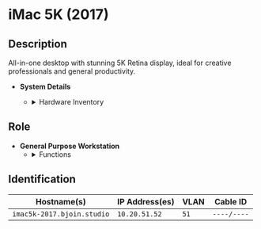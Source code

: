 # iMac 5K (2017)

## Description
All-in-one desktop with stunning 5K Retina display, ideal for creative professionals and general productivity.

- **System Details**
    - <details>
        <summary>Hardware Inventory</summary>

        <details>
        <summary>CPU</summary>

            - Intel Core i5-7500  
            - 4-core @ 3.4GHz (Turbo up to 3.8GHz)

        </details>

        <details>
        <summary>GPU</summary>

            - AMD Radeon Pro 570  
            - 4GB VRAM

        </details>

        <details>
        <summary>Memory</summary>

            - 8GB DDR4 (2400MHz)

        </details>

        <details>
        <summary>Storage</summary>

            - 1TB Fusion Drive

        </details>

        <details>
        <summary>Network Interfaces</summary>

            - Gigabit Ethernet  
            - Wi-Fi 802.11ac  
            - Bluetooth 4.2

        </details>

        <details>
        <summary>Ports</summary>

            - 4× USB-A  
            - 2× Thunderbolt 3 (USB-C)  
            - SDXC card slot  
            - 3.5mm headphone jack

        </details>

        <details>
        <summary>Operating System</summary>

            - macOS Mojave

        </details>

    </details>

## Role
- **General Purpose Workstation**
    - <details>
        <summary>Functions</summary>

        - Photo editing  
        - Office productivity  
        - Web development

        </details>
    </details>

## Identification

| Hostname(s)         | IP Address(es)   | VLAN  | Cable ID   |
|---------------------|------------------|-------|------------|
| `imac5k-2017.bjoin.studio` | `10.20.51.52` | `51`  | `----/----` |
